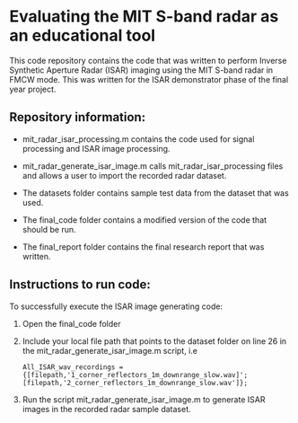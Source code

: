 # Evaluating the MIT S-band radar as an educational tool
This code repository contains the code that was written to perform Inverse Synthetic Aperture Radar (ISAR) imaging using the MIT S-band radar in FMCW mode. This was written for the ISAR demonstrator phase of the final year project.

## Repository information:

- mit_radar_isar_processing.m contains the code used for signal processing and ISAR image processing.

- mit_radar_generate_isar_image.m calls mit_radar_isar_processing files and allows a user to import the recorded radar dataset.

- The datasets folder contains sample test data from the dataset that was used.

- The final_code folder contains a modified version of the code that should be run.

- The final_report folder contains the final research report that was written.

## Instructions to run code:

To successfully execute the ISAR image generating code:

1. Open the final_code folder
2. Include your local file path that points to the dataset folder on line 26 in the mit_radar_generate_isar_image.m script, i.e 

   ```
   All_ISAR_wav_recordings = {[filepath,'1_corner_reflectors_1m_downrange_slow.wav]';[filepath,'2_corner_reflectors_1m_downrange_slow.wav']};
   ```

2. Run the script mit_radar_generate_isar_image.m to generate ISAR images in the recorded radar sample dataset.


